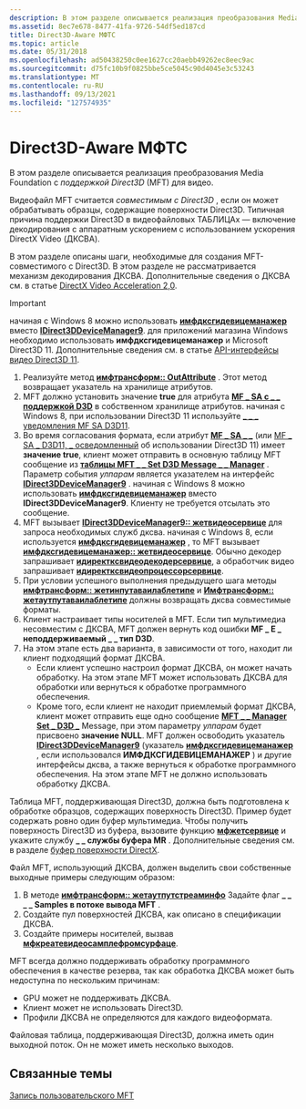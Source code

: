 ```yaml
---
description: В этом разделе описывается реализация преобразования Media Foundation с поддержкой Direct3D (MFT) для видео.
ms.assetid: 8ec7e678-8477-41fa-9726-54df5ed187cd
title: Direct3D-Aware МФТС
ms.topic: article
ms.date: 05/31/2018
ms.openlocfilehash: ad50438250c0ee1627cc20aebb49262ec8eec9ac
ms.sourcegitcommit: d75fc10b9f0825bbe5ce5045c90d4045e3c53243
ms.translationtype: MT
ms.contentlocale: ru-RU
ms.lasthandoff: 09/13/2021
ms.locfileid: "127574935"
---
```

# <a name="direct3d-aware-mfts"></a>Direct3D-Aware МФТС

В этом разделе описывается реализация преобразования Media Foundation с *поддержкой Direct3D* (MFT) для видео.

Видеофайл MFT считается *совместимым с Direct3D* , если он может обрабатывать образцы, содержащие поверхности Direct3D. Типичная причина поддержки Direct3D в видеофайловых ТАБЛИЦАх — включение декодирования с аппаратным ускорением с использованием ускорения DirectX Video (ДКСВА).

В этом разделе описаны шаги, необходимые для создания MFT-совместимого с Direct3D. В этом разделе не рассматривается механизм декодирования ДКСВА. Дополнительные сведения о ДКСВА см. в статье [DirectX Video Acceleration 2,0](directx-video-acceleration-2-0.md).

> [!IMPORTANT]
> начиная с Windows 8 можно использовать [**имфдксгидевицеманажер**](/windows/desktop/api/mfobjects/nn-mfobjects-imfdxgidevicemanager) вместо [**IDirect3DDeviceManager9**](/windows/desktop/api/dxva2api/nn-dxva2api-idirect3ddevicemanager9). для приложений магазина Windows необходимо использовать **имфдксгидевицеманажер** и Microsoft Direct3D 11. Дополнительные сведения см. в статье [API-интерфейсы видео Direct3D 11](direct3d-11-video-apis.md).

 

1.  Реализуйте метод [**имфтрансформ:: OutAttribute**](/windows/desktop/api/mftransform/nf-mftransform-imftransform-getattributes) . Этот метод возвращает указатель на хранилище атрибутов.
2.  MFT должно установить значение **true** для атрибута [**MF \_ SA с \_ \_ поддержкой D3D**](mf-sa-d3d-aware-attribute.md) в собственном хранилище атрибутов. начиная с Windows 8, при использовании Direct3D 11 используйте [ \_ \_ \_ уведомления MF SA D3D11](mf-sa-d3d11-aware.md).
3.  Во время согласования формата, если атрибут [**MF \_ SA \_ \_**](mf-sa-d3d-aware-attribute.md) (или [MF \_ SA \_ D3D11, \_ осведомленный](mf-sa-d3d11-aware.md) об использовании Direct3D 11) имеет **значение true**, клиент может отправить в основную таблицу MFT сообщение из [**таблицы MFT \_ \_ Set D3D Message \_ \_ Manager**](mft-message-set-d3d-manager.md) . Параметр события *улпарам* является указателем на интерфейс [**IDirect3DDeviceManager9**](/windows/desktop/api/dxva2api/nn-dxva2api-idirect3ddevicemanager9) . начиная с Windows 8 можно использовать [**имфдксгидевицеманажер**](/windows/desktop/api/mfobjects/nn-mfobjects-imfdxgidevicemanager) вместо **IDirect3DDeviceManager9**. Клиенту не требуется отсылать это сообщение.
4.  MFT вызывает [**IDirect3DDeviceManager9:: жетвидеосервице**](/windows/desktop/api/dxva2api/nf-dxva2api-idirect3ddevicemanager9-getvideoservice) для запроса необходимых служб дксва. начиная с Windows 8, если используется [**имфдксгидевицеманажер**](/windows/desktop/api/mfobjects/nn-mfobjects-imfdxgidevicemanager) , то MFT вызывает [**имфдксгидевицеманажер:: жетвидеосервице**](/windows/desktop/api/mfobjects/nf-mfobjects-imfdxgidevicemanager-getvideoservice). Обычно декодер запрашивает [**идиректксвидеодекодерсервице**](/windows/desktop/api/dxva2api/nn-dxva2api-idirectxvideodecoderservice), а обработчик видео запрашивает [**идиректксвидеопроцессорсервице**](/windows/desktop/api/dxva2api/nn-dxva2api-idirectxvideoprocessorservice).
5.  При условии успешного выполнения предыдущего шага методы [**имфтрансформ:: жетинпутаваилаблетипе**](/windows/desktop/api/mftransform/nf-mftransform-imftransform-getinputavailabletype) и [**Имфтрансформ:: жетаутпутаваилаблетипе**](/windows/desktop/api/mftransform/nf-mftransform-imftransform-getoutputavailabletype) должны возвращать дксва совместимые форматы.
6.  Клиент настраивает типы носителей в MFT. Если тип мультимедиа несовместим с ДКСВА, MFT должен вернуть код ошибки **MF \_ E \_ неподдерживаемый \_ \_ тип D3D**.
7.  На этом этапе есть два варианта, в зависимости от того, находит ли клиент подходящий формат ДКСВА.
    -   Если клиент успешно настроил формат ДКСВА, он может начать обработку. На этом этапе MFT может использовать ДКСВА для обработки или вернуться к обработке программного обеспечения.
    -   Кроме того, если клиент не находит приемлемый формат ДКСВА, клиент может отправить еще одно сообщение [**MFT \_ \_ Manager Set \_ D3D \_**](mft-message-set-d3d-manager.md) Message, при этом параметру *улпарам* будет присвоено **значение NULL**. MFT должен освободить указатель [**IDirect3DDeviceManager9**](/windows/desktop/api/dxva2api/nn-dxva2api-idirect3ddevicemanager9) (указатель [**имфдксгидевицеманажер**](/windows/desktop/api/mfobjects/nn-mfobjects-imfdxgidevicemanager) , если использовался **ИМФДКСГИДЕВИЦЕМАНАЖЕР** ) и другие интерфейсы дксва, а также вернуться к обработке программного обеспечения. На этом этапе MFT не должно использовать обработку ДКСВА.

Таблица MFT, поддерживающая Direct3D, должна быть подготовлена к обработке образцов, содержащих поверхность Direct3D. Пример будет содержать ровно один буфер мультимедиа. Чтобы получить поверхность Direct3D из буфера, вызовите функцию [**мфжетсервице**](/windows/desktop/api/mfidl/nf-mfidl-mfgetservice) и укажите службу **\_ \_ службы буфера MR** . Дополнительные сведения см. в разделе [буфер поверхности DirectX](directx-surface-buffer.md).

Файл MFT, использующий ДКСВА, должен выделить свои собственные выходные примеры следующим образом:

1.  В методе [**имфтрансформ:: жетаутпутстреаминфо**](/windows/desktop/api/mftransform/nf-mftransform-imftransform-getoutputstreaminfo) Задайте флаг **\_ \_ \_ \_ Samples в потоке вывода MFT** .
2.  Создайте пул поверхностей ДКСВА, как описано в спецификации ДКСВА.
3.  Создайте примеры носителей, вызвав [**мфкреатевидеосамплефромсурфаце**](/windows/desktop/api/evr/nc-evr-mfcreatevideosamplefromsurface).

MFT всегда должно поддерживать обработку программного обеспечения в качестве резерва, так как обработка ДКСВА может быть недоступна по нескольким причинам:

-   GPU может не поддерживать ДКСВА.
-   Клиент может не использовать Direct3D.
-   Профили ДКСВА не определяются для каждого видеоформата.

Файловая таблица, поддерживающая Direct3D, должна иметь один выходной поток. Он не может иметь несколько выходов.

## <a name="related-topics"></a>Связанные темы

<dl> <dt>

[Запись пользовательского MFT](writing-a-custom-mft.md)
</dt> </dl>

 

 



